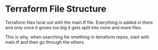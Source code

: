 # Terraform File Structure

Terraform files tsrat out with the main.tf file. Everything is added in 
there and only once it grows too big it gets split into more and more 
files.

This is why, when searching for smething in terraform repos, start with 
main.tf and then go through the others. 
